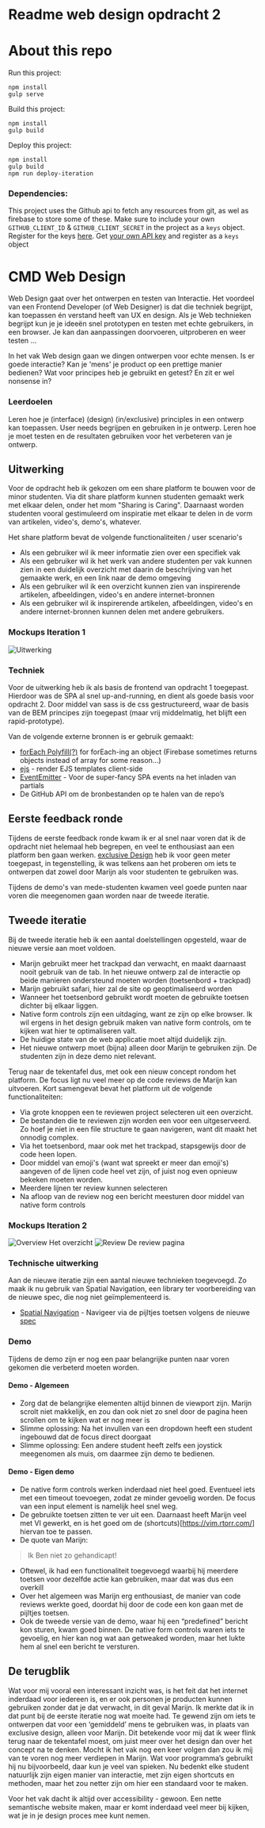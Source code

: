 # Readme web design opdracht 2
# About this repo

Run this project:
```
npm install
gulp serve
```
Build this project:
```
npm install
gulp build

```
Deploy this project:
```
npm install
gulp build
npm run deploy-iteration
```

### Dependencies:
This project uses  the Github api to fetch any resources from git, as wel as firebase to store some of these. 
Make sure to include your own `GITHUB_CLIENT_ID` & `GITHUB_CLIENT_SECRET` in the project as a `keys` object. Register for the keys [here](https://auth0.com/docs/connections/social/github).
Get [your own API key](https://developers.giphy.com/) and register as a `keys` object




# CMD Web Design

Web Design gaat over het ontwerpen en testen van Interactie. Het voordeel van een Frontend Developer (of Web Designer) is dat die techniek begrijpt, kan toepassen én verstand heeft van UX en design. Als je Web technieken begrijpt kun je je ideeën snel prototypen en testen met echte gebruikers, in een browser. Je kan dan aanpassingen doorvoeren, uitproberen en weer testen ...

In het vak Web design gaan we dingen ontwerpen voor echte mensen. Is er goede interactie? Kan je 'mens' je product op een prettige manier bedienen? Wat voor principes heb je gebruikt en getest? En zit er wel nonsense in?

### Leerdoelen
Leren hoe je (interface) (design) (in/exclusive) principles in een ontwerp kan toepassen.
User needs begrijpen en gebruiken in je ontwerp.
Leren hoe je moet testen en de resultaten gebruiken voor het verbeteren van je ontwerp.

## Uitwerking
Voor de opdracht heb ik gekozen om een share platform te bouwen voor de minor studenten. Via dit share platform kunnen studenten gemaakt werk met elkaar delen, onder het mom "Sharing is Caring". Daarnaast worden studenten vooral gestimuleerd om inspiratie met elkaar te delen in de vorm van artikelen, video's, demo's, whatever. 

Het share platform bevat de volgende functionaliteiten / user scenario's
- Als een gebruiker wil ik meer informatie zien over een specifiek vak
- Als een gebruiker wil ik het werk van andere studenten per vak kunnen zien in een duidelijk overzicht met daarin de beschrijving van het gemaakte werk, en een link naar de demo omgeving
- Als een gebruiker wil ik een overzicht kunnen zien van inspirerende artikelen, afbeeldingen, video's en andere internet-bronnen
- Als een gebruiker wil ik inspirerende artikelen, afbeeldingen, video's en andere internet-bronnen kunnen delen met andere gebruikers.

### Mockups Iteration 1

![Uitwerking](mockup_1.png)

### Techniek
Voor de uitwerking heb ik als basis de frontend van opdracht 1 toegepast. Hierdoor was de SPA al snel up-and-running, en dient als goede basis voor opdracht 2. Door middel van sass is de css gestructureerd, waar de basis van de BEM principes zijn toegepast (maar vrij middelmatig, het blijft een rapid-prototype). 

Van de volgende externe bronnen is er gebruik gemaakt:
- [forEach Polyfill(?)](https://gomakethings.com/looping-through-objects-with-es6/) for forEach-ing an object (Firebase sometimes returns objects instead of array for some reason...)
- [ejs](https://ejs.co/) - render EJS templates client-side
- [EventEmitter](https://github.com/Olical/EventEmitter) - Voor de super-fancy SPA events na het inladen van partials
- De GitHub API om de bronbestanden op te halen van de repo’s

## Eerste feedback ronde
Tijdens de eerste feedback ronde kwam ik er al snel naar voren dat ik de opdracht niet helemaal heb begrepen, en veel te enthousiast aan een platform ben gaan werken. [exclusive Design](https://exclusive-design.vasilis.nl/) heb ik voor geen meter toegepast, in tegenstelling, ik was telkens aan het proberen om iets te ontwerpen dat zowel door Marijn als voor studenten te gebruiken was.

Tijdens de demo's van mede-studenten kwamen veel goede punten naar voren die meegenomen gaan worden naar de tweede iteratie.

## Tweede iteratie
Bij de tweede iteratie heb ik een aantal doelstellingen opgesteld, waar de nieuwe versie aan moet voldoen.

- Marijn gebruikt meer het trackpad dan verwacht, en maakt daarnaast nooit gebruik van de tab. In het nieuwe ontwerp zal de interactie op beide manieren ondersteund moeten worden (toetsenbord + trackpad)
- Marijn gebruikt safari, hier zal de site op geoptimaliseerd worden
- Wanneer het toetsenbord gebruikt wordt moeten de gebruikte toetsen dichter bij elkaar liggen.
- Native form controls zijn een uitdaging, want ze zijn op elke browser. Ik wil ergens in het design gebruik maken van native form controls, om te kijken wat hier te optimaliseren valt. 
- De huidige state van de web applicatie moet altijd duidelijk zijn. 
- Het nieuwe ontwerp moet (bijna) alleen door Marijn te gebruiken zijn. De studenten zijn in deze demo niet relevant. 

Terug naar de tekentafel dus, met ook een nieuw concept rondom het platform. De focus ligt nu veel meer op de code reviews de Marijn kan uitvoeren.
Kort samengevat bevat het platform uit de volgende functionaliteiten:
- Via grote knoppen een te reviewen project selecteren uit een overzicht.
- De bestanden die te reviewen zijn worden een voor een uitgeserveerd. Zo hoef je niet in een file structure te gaan navigeren, want dit maakt het onnodig complex.
- Via het toetsenbord, maar ook met het trackpad, stapsgewijs door de code heen lopen.
- Door middel van emoji's (want wat spreekt er meer dan emoji's) aangeven of de lijnen code heel vet zijn, of juist nog even opnieuw bekeken moeten worden.
- Meerdere lijnen ter review kunnen selecteren
- Na afloop van de review nog een bericht meesturen door middel van native form controls

### Mockups Iteration 2
![Overview](mockup_2_overview.png)
Het overzicht
![Review](mockup_2_review.png)
De review pagina


### Technische uitwerking
Aan de nieuwe iteratie zijn een aantal nieuwe technieken toegevoegd. Zo maak ik nu gebruik van Spatial Navigation, een library ter voorbereiding van de nieuwe spec, die nog niet geïmplementeerd is.

- [Spatial Navigation](https://davidwalsh.name/spatial-navigation) - Navigeer via de pijltjes toetsen volgens de nieuwe [spec](https://www.w3.org/TR/2019/WD-css-nav-1-20190423/)

### Demo
Tijdens de demo zijn er nog een paar belangrijke punten naar voren gekomen die verbeterd moeten worden.

#### Demo - Algemeen
- Zorg dat de belangrijke elementen altijd binnen de viewport zijn. Marijn scrolt niet makkelijk, en zou dan ook niet zo snel door de pagina heen scrollen om te kijken wat er nog meer is
- Slimme oplossing: Na het invullen van een dropdown heeft een student ingebouwd dat de focus direct doorgaat 
- Slimme oplossing: Een andere student heeft zelfs een joystick meegenomen als muis, om daarmee zijn demo te bedienen. 

#### Demo - Eigen demo
- De native form controls werken inderdaad niet heel goed. Eventueel iets met een timeout toevoegen, zodat ze minder gevoelig worden. De focus van een input element is namelijk heel snel weg.
- De  gebruikte toetsen zitten te ver uit een. Daarnaast heeft Marijn veel met VI gewerkt, en is het goed om de (shortcuts)[https://vim.rtorr.com/] hiervan toe te passen.
- De quote van Marijn:

> 	Ik Ben niet zo gehandicapt!  

- Oftewel, ik had een functionaliteit toegevoegd waarbij hij meerdere toetsen voor dezelfde actie kan gebruiken, maar dat was dus een overkill
- Over het algemeen was Marijn erg enthousiast, de manier van code reviews werkte goed, doordat hij door de code een kon gaan met de pijltjes toetsen.
- Ook de tweede versie van de demo, waar hij een “predefined” bericht kon sturen, kwam goed binnen. De native form controls waren iets te gevoelig, en hier kan nog wat aan getweaked worden, maar het lukte hem al snel een bericht te versturen.

## De terugblik
Wat voor mij vooral een interessant inzicht was, is het feit dat het internet inderdaad voor iedereen is, en er ook personen je producten kunnen gebruiken zonder dat je dat verwacht, in dit geval Marijn.
Ik merkte dat ik in dat punt bij de eerste iteratie nog wat moeite had. Te gewend zijn om iets te ontwerpen dat voor een ‘gemiddeld’ mens te gebruiken was, in plaats van exclusive design, alleen voor Marijn. Dit betekende voor mij dat ik weer flink terug naar de tekentafel moest, om juist meer over het design dan over het concept na te denken. Mocht ik het vak nog een keer volgen dan zou ik mij van te voren nog meer verdiepen in Marijn. Wat voor programma’s gebruikt hij nu bijvoorbeeld, daar kun je veel van spieken. Nu bedenkt elke student natuurlijk zijn eigen manier van interactie, met zijn eigen shortcuts en methoden, maar het zou netter zijn om hier een standaard voor te maken.

Voor het vak dacht ik altijd over accessibility - gewoon. Een nette semantische website maken, maar er komt inderdaad veel meer bij kijken, wat je in je design proces mee kunt nemen. 